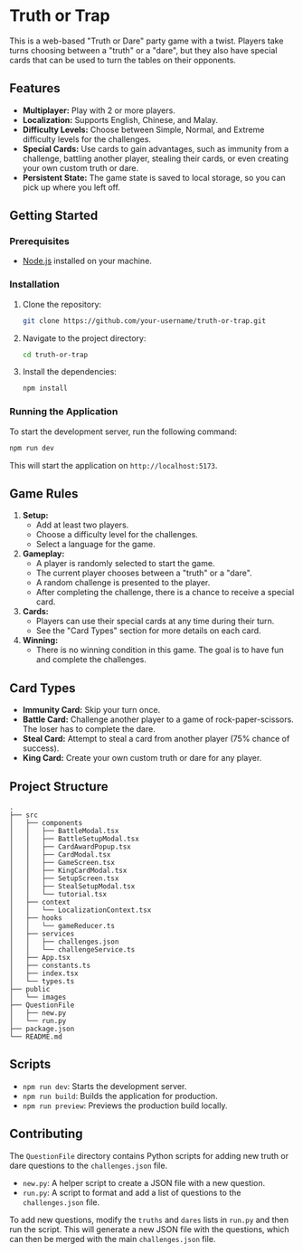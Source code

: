 # Truth or Trap

This is a web-based "Truth or Dare" party game with a twist. Players take turns choosing between a "truth" or a "dare", but they also have special cards that can be used to turn the tables on their opponents.

## Features

*   **Multiplayer:** Play with 2 or more players.
*   **Localization:** Supports English, Chinese, and Malay.
*   **Difficulty Levels:** Choose between Simple, Normal, and Extreme difficulty levels for the challenges.
*   **Special Cards:** Use cards to gain advantages, such as immunity from a challenge, battling another player, stealing their cards, or even creating your own custom truth or dare.
*   **Persistent State:** The game state is saved to local storage, so you can pick up where you left off.

## Getting Started

### Prerequisites

*   [Node.js](https://nodejs.org/) installed on your machine.

### Installation

1.  Clone the repository:
    ```bash
    git clone https://github.com/your-username/truth-or-trap.git
    ```
2.  Navigate to the project directory:
    ```bash
    cd truth-or-trap
    ```
3.  Install the dependencies:
    ```bash
    npm install
    ```

### Running the Application

To start the development server, run the following command:

```bash
npm run dev
```

This will start the application on `http://localhost:5173`.

## Game Rules

1.  **Setup:**
    *   Add at least two players.
    *   Choose a difficulty level for the challenges.
    *   Select a language for the game.
2.  **Gameplay:**
    *   A player is randomly selected to start the game.
    *   The current player chooses between a "truth" or a "dare".
    *   A random challenge is presented to the player.
    *   After completing the challenge, there is a chance to receive a special card.
3.  **Cards:**
    *   Players can use their special cards at any time during their turn.
    *   See the "Card Types" section for more details on each card.
4.  **Winning:**
    *   There is no winning condition in this game. The goal is to have fun and complete the challenges.

## Card Types

*   **Immunity Card:** Skip your turn once.
*   **Battle Card:** Challenge another player to a game of rock-paper-scissors. The loser has to complete the dare.
*   **Steal Card:** Attempt to steal a card from another player (75% chance of success).
*   **King Card:** Create your own custom truth or dare for any player.

## Project Structure

```
.
├── src
│   ├── components
│   │   ├── BattleModal.tsx
│   │   ├── BattleSetupModal.tsx
│   │   ├── CardAwardPopup.tsx
│   │   ├── CardModal.tsx
│   │   ├── GameScreen.tsx
│   │   ├── KingCardModal.tsx
│   │   ├── SetupScreen.tsx
│   │   ├── StealSetupModal.tsx
│   │   └── tutorial.tsx
│   ├── context
│   │   └── LocalizationContext.tsx
│   ├── hooks
│   │   └── gameReducer.ts
│   ├── services
│   │   ├── challenges.json
│   │   └── challengeService.ts
│   ├── App.tsx
│   ├── constants.ts
│   ├── index.tsx
│   └── types.ts
├── public
│   └── images
├── QuestionFile
│   ├── new.py
│   └── run.py
├── package.json
└── README.md
```

## Scripts

*   `npm run dev`: Starts the development server.
*   `npm run build`: Builds the application for production.
*   `npm run preview`: Previews the production build locally.

## Contributing

The `QuestionFile` directory contains Python scripts for adding new truth or dare questions to the `challenges.json` file.

*   `new.py`: A helper script to create a JSON file with a new question.
*   `run.py`: A script to format and add a list of questions to the `challenges.json` file.

To add new questions, modify the `truths` and `dares` lists in `run.py` and then run the script. This will generate a new JSON file with the questions, which can then be merged with the main `challenges.json` file.